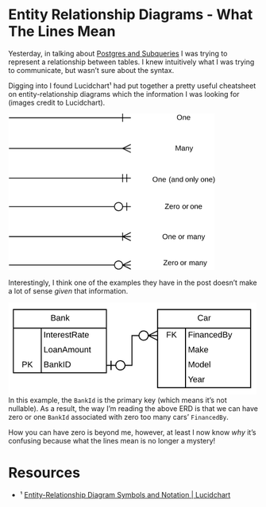 # Entity Relationship Diagrams - What The Lines Mean

Yesterday, in talking about [Postgres and Subqueries](../../2019-06-28/postgres-subquery-basics) I was trying to represent a relationship between tables. I knew intuitively what I was trying to communicate, but wasn’t sure about the syntax.

Digging into I found Lucidchart¹ had put together a pretty useful cheatsheet on entity-relationship diagrams which the information I was looking for (images credit to Lucidchart).

![](./erd-line-def.png)

Interestingly, I think one of the examples they have in the post doesn’t make a lot of sense _given_ that information.

![](./erd-sample-relationship.png)
In this example, the `BankId` is the primary key (which means it’s not nullable). As a result, the way I’m reading the above ERD is that we can have zero or one `BankId` associated with zero too many cars’ `FinancedBy`.

How you can have zero is beyond me, however, at least I now know _why_ it’s confusing because what the lines mean is no longer a mystery!

# Resources

- ¹ [Entity-Relationship Diagram Symbols and Notation | Lucidchart](https://www.lucidchart.com/pages/ER-diagram-symbols-and-meaning)
